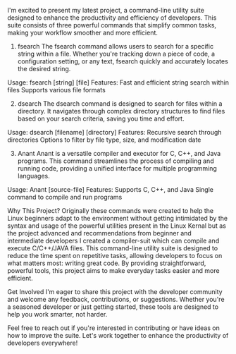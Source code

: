 I'm excited to present my latest project, a command-line utility suite designed to enhance the productivity and efficiency of developers. This suite consists of three powerful commands that simplify common tasks, making your workflow smoother and more efficient.

1. fsearch
The fsearch command allows users to search for a specific string within a file. Whether you're tracking down a piece of code, a configuration setting, or any text, fsearch quickly and accurately locates the desired string.

Usage: fsearch [string] [file]
Features:
Fast and efficient string search within files
Supports various file formats

2. dsearch
The dsearch command is designed to search for files within a directory. It navigates through complex directory structures to find files based on your search criteria, saving you time and effort.

Usage: dsearch [filename] [directory]
Features:
Recursive search through directories
Options to filter by file type, size, and modification date

3. Anant
Anant is a versatile compiler and executor for C, C++, and Java programs. This command streamlines the process of compiling and running code, providing a unified interface for multiple programming languages.

Usage: Anant [source-file]
Features:
Supports C, C++, and Java
Single command to compile and run programs

Why This Project?
Originally these commands were created to help the Linux beginners adapt to the environment without getting intimidated by the syntax and usage of the powerful utilities present in the Linux Kernal but as the project advanced and recommendations from beginner and intermediate developers I created a compiler-suit which can compile and execute C/C++/JAVA files. This
command-line utility suite is designed to reduce the time spent on repetitive tasks, allowing developers to focus on what matters most: writing great code. By providing straightforward, powerful tools, this project aims to make everyday tasks easier and more efficient.

Get Involved
I'm eager to share this project with the developer community and welcome any feedback, contributions, or suggestions. Whether you're a seasoned developer or just getting started, these tools are designed to help you work smarter, not harder.

Feel free to reach out if you're interested in contributing or have ideas on how to improve the suite. Let's work together to enhance the productivity of developers everywhere!
